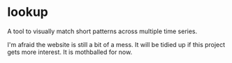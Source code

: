 lookup
======

A tool to visually match short patterns across multiple time series.

I'm afraid the website is still a bit of a mess. It will be tidied up if this project gets more interest. It is mothballed for now.
